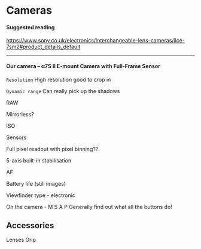 # Cameras

#### Suggested reading

https://www.sony.co.uk/electronics/interchangeable-lens-cameras/ilce-7sm2#product_details_default


----------

#### Our camera – α7S II E-mount Camera with Full-Frame Sensor

`Resolution`
High resolution good to crop in

`Dynamic range`
Can really pick up the shadows

RAW

Mirrorless? 

ISO

Sensors

Full pixel readout with pixel binning??

5-axis built-in stabilisation

AF

Battery life (still images)

Viewfinder type - electronic 

On the camera - M S A P 
Generally find out what all the buttons do!

## Accessories

Lenses
Grip 

